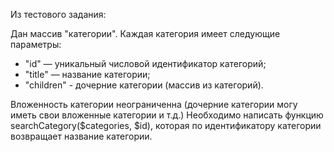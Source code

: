 Из тестового задания:

Дан массив "категории". Каждая категория имеет следующие параметры:

* "id" — уникальный числовой идентификатор категорий;
* "title" — название категории;
* "children" - дочерние категории (массив из категорий).

Вложенность категории неограниченна (дочерние категории могу иметь свои вложенные категории и т.д.)
Необходимо написать функцию searchCategory($categories, $id), которая по идентификатору категории возвращает название категории.
